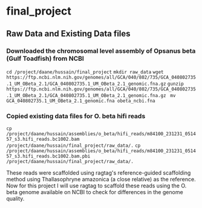 # final_project

## Raw Data and Existing Data files

### Downloaded the chromosomal level assembly of Opsanus beta (Gulf Toadfish) from NCBI

``` cd /project/daane/hussain/final_project ```
``` mkdir raw_data ```
``` wget https://ftp.ncbi.nlm.nih.gov/genomes/all/GCA/040/802/735/GCA_040802735.1_UM_OBeta_2.1/GCA_040802735.1_UM_OBeta_2.1_genomic.fna.gz ```
``` gunzip https://ftp.ncbi.nlm.nih.gov/genomes/all/GCA/040/802/735/GCA_040802735.1_UM_OBeta_2.1/GCA_040802735.1_UM_OBeta_2.1_genomic.fna.gz ```
``` mv GCA_040802735.1_UM_OBeta_2.1_genomic.fna obeta_ncbi.fna``` 

### Copied existing data files for O. beta hifi reads

``` cp /project/daane/hussain/assemblies/o_beta/hifi_reads/m84100_231231_051457_s3.hifi_reads.bc1002.bam /project/daane/hussain/final_project/raw_data/. ```
``` cp /project/daane/hussain/assemblies/o_beta/hifi_reads/m84100_231231_051457_s3.hifi_reads.bc1002.bam.pbi /project/daane/hussain/final_project/raw_data/. ```

These reads were scaffolded using ragtag's reference-guided scaffolding method using Thallasophryne amazonica (a close relative) as the reference. Now for this project I will use ragtag to scaffold these reads using the O. beta genome available on NCBI to check for differences in the genome quality.

